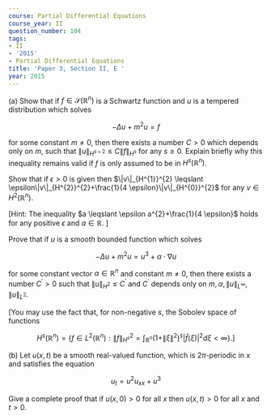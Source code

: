 ```yaml
---
course: Partial Differential Equations
course_year: II
question_number: 104
tags:
- II
- '2015'
- Partial Differential Equations
title: 'Paper 3, Section II, E '
year: 2015
---
```




(a) Show that if $f \in \mathcal{S}\left(\mathbb{R}^{n}\right)$ is a Schwartz function and $u$ is a tempered distribution which solves

$$-\Delta u+m^{2} u=f$$

for some constant $m \neq 0$, then there exists a number $C>0$ which depends only on $m$, such that $\|u\|_{H^{s+2}} \leqslant C\|f\|_{H^{s}}$ for any $s \geqslant 0$. Explain briefly why this inequality remains valid if $f$ is only assumed to be in $H^{s}\left(\mathbb{R}^{n}\right)$.

Show that if $\epsilon>0$ is given then $\|v\|_{H^{1}}^{2} \leqslant \epsilon\|v\|_{H^{2}}^{2}+\frac{1}{4 \epsilon}\|v\|_{H^{0}}^{2}$ for any $v \in H^{2}\left(\mathbb{R}^{n}\right)$.

[Hint: The inequality $a \leqslant \epsilon a^{2}+\frac{1}{4 \epsilon}$ holds for any positive $\epsilon$ and $a \in \mathbb{R} .$ ]

Prove that if $u$ is a smooth bounded function which solves

$$-\Delta u+m^{2} u=u^{3}+\alpha \cdot \nabla u$$

for some constant vector $\alpha \in \mathbb{R}^{n}$ and constant $m \neq 0$, then there exists a number $C^{\prime}>0$ such that $\|u\|_{H^{2}} \leqslant C^{\prime}$ and $C^{\prime}$ depends only on $m, \alpha,\|u\|_{L^{\infty}},\|u\|_{L^{2}}$.

[You may use the fact that, for non-negative $s$, the Sobolev space of functions

$$\left.H^{s}\left(\mathbb{R}^{n}\right)=\left\{f \in L^{2}\left(\mathbb{R}^{n}\right):\|f\|_{H^{s}}^{2}=\int_{\mathbb{R}^{n}}\left(1+\|\xi\|^{2}\right)^{s}|\hat{f}(\xi)|^{2} d \xi<\infty\right\} .\right]$$

(b) Let $u(x, t)$ be a smooth real-valued function, which is $2 \pi$-periodic in $x$ and satisfies the equation

$$u_{t}=u^{2} u_{x x}+u^{3}$$

Give a complete proof that if $u(x, 0)>0$ for all $x$ then $u(x, t)>0$ for all $x$ and $t>0$.